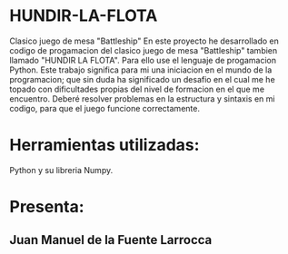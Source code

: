 # HUNDIR-LA-FLOTA
Clasico juego de mesa "Battleship" 
En este proyecto he desarrollado en codigo de progamacion del clasico juego de mesa "Battleship" tambien llamado "HUNDIR LA FLOTA".
Para ello use el lenguaje de progamacion Python.
Este trabajo significa para mi una iniciacion en el mundo de la programacion; que sin duda ha significado un desafio en el cual me he topado con dificultades propias del nivel de formacion en el que me encuentro. 
Deberé resolver problemas en la estructura y sintaxis en mi codigo, para que el juego funcione correctamente.

# Herramientas utilizadas:

Python y su libreria Numpy.

# Presenta:
## Juan Manuel de la Fuente Larrocca

